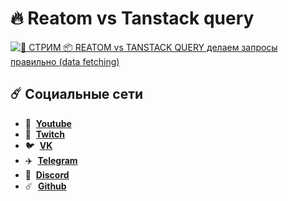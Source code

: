# 🔥 Reatom vs Tanstack query

[![🍿 СТРИМ 📦 REATOM vs TANSTACK QUERY делаем запросы правильно (data fetching)](https://img.youtube.com/vi/vmSttefunmQ/maxresdefault.jpg)](https://youtube.com/live/vmSttefunmQ)

## ☄️ Социальные сети

- :popcorn: &nbsp;**[Youtube](https://www.youtube.com/c/SIBERIACANCODE)**
- :popcorn: &nbsp;**[Twitch](https://www.twitch.tv/siberiacancode)**
- :bird: &nbsp;**[VK](https://vk.com/siberiacancode)**
- :airplane: &nbsp;**[Telegram](https://t.me/siberiacancode)**
- :robot: &nbsp;**[Discord](https://discord.gg/UsM4F9h6hn)**
- :comet: &nbsp;**[Github](https://github.com/debabin)**
